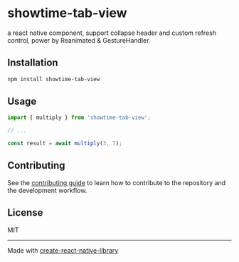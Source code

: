# showtime-tab-view

a react native component, support collapse header and custom refresh control, power by Reanimated & GestureHandler.

## Installation

```sh
npm install showtime-tab-view
```

## Usage

```js
import { multiply } from 'showtime-tab-view';

// ...

const result = await multiply(3, 7);
```

## Contributing

See the [contributing guide](CONTRIBUTING.md) to learn how to contribute to the repository and the development workflow.

## License

MIT

---

Made with [create-react-native-library](https://github.com/callstack/react-native-builder-bob)
